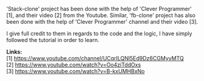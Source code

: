 'Stack-clone' project has been done with the help of 'Clever Programmer' [1], and their video [2] from the Youtube.
Similar, 'fb-clone' project has also been done with the help of 'Clever Programmer' channel and their video [3].

I give full credit to them in regards to the code and the logic, I have simply followed the tutorial in order to learn. 

**Links:** <br>
[1] https://www.youtube.com/channel/UCqrILQNl5Ed9Dz6CGMyvMTQ<br>
[2] https://www.youtube.com/watch?v=Oo4ziTddOxs<br>
[3] https://www.youtube.com/watch?v=B-kxUMHBxNo<br>
